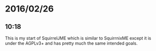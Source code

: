 # 2016/02/26

## 10:18

This is my start of SquirrelJME which is similar to SquirrnixME except it is
under the AGPLv3+ and has pretty much the same intended goals.

